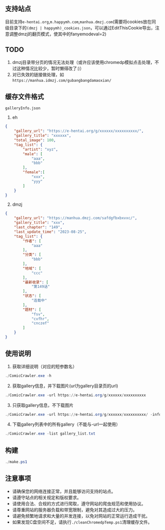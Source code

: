 ## 支持站点
目前支持`e-hentai.org`,`m.happymh.com`,`manhua.dmzj.com`(需要将cookies放在同级目录下的`(dmzj | happymh)_cookies.json`，可以通过EditThisCookie导出，注意调整dmzj的翻页模式，使其中的fanyemodeval=2)
## TODO
1. dmzj目录带分页的情况无法处理（或许应该使用chromedp模拟点击处理，不过这种情况比较少，暂时懒得改了:)）
2. 对已失效的链接做处理，如`https://manhua.idmzj.com/gubangbangdamaoxian/`
## 缓存文件格式
`galleryInfo.json`

1. eh
```json
{
    "gallery_url": "https://e-hentai.org/g/xxxxxx/xxxxxxxxxx/",
    "gallery_title": "xxxxxx",
    "total_image": 100,
    "tag_list": {
        "artist": "xyz",
        "male": [
            "aaa",
            "bbb"
        ],
        "female":[
            "xxx",
            "yyy"
        ]
    }
}
```
2. dmzj
```json
{
    "gallery_url": "https://manhua.dmzj.com/safdgfbxbxvxc/",
    "gallery_title": "xxx",
    "last_chapter": "149",
    "last_update_time": "2023-08-25",
    "tag_list": {
        "作者": [
            "aaa"
        ],
        "分类": [
            "bbb"
        ],
        "地域": [
            "ccc"
        ],
        "最新收录": [
            "第149话"
        ],
        "状态": [
            "连载中"
        ],
        "题材": [
            "fsv",
            "cvfhr",
            "cnczef"
        ]
    }
}
```
##  使用说明
1. 获取详细说明（对应的短参数名）
```powershell
./ComicCrawler.exe -h
```
2. 获取gallery信息，并下载图片(url为gallery目录页的url)
```powershell
./ComicCrawler.exe -url https://e-hentai.org/g/xxxxxx/xxxxxxxxxx
```
3. 只获取gallery信息，不下载图片
```powershell
./ComicCrawler.exe -url https://e-hentai.org/g/xxxxxx/xxxxxxxxxx/ -info
```
4. 下载gallery列表中的所有gallery（不能与-url一起使用）
```powershell
./ComicCrawler.exe -list gallery_list.txt
```
## 构建
```powershell
./make.ps1
```
## 注意事项
- 请确保您的网络连接正常，并且能够访问支持的站点。
- 请遵守站点的相关规定和版权要求。
- 请使用合法、合规的方式进行爬取，遵守网站的爬虫规范和使用协议。
- 请尊重网站的服务器负载和带宽限制，避免对其造成过大的压力。
- 请避免频繁地请求和大量的并发连接，以免对网站的正常运行造成干扰。
- 如果发现C盘空间不足，请执行`./cleanChromedpTemp.ps1`清理缓存文件。
